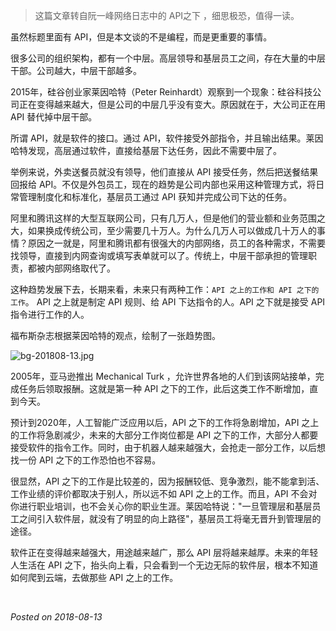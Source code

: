 > 这篇文章转自阮一峰网络日志中的 API之下 ，细思极恐，值得一读。

虽然标题里面有 API，但是本文谈的不是编程，而是更重要的事情。

很多公司的组织架构，都有一个中层。高层领导和基层员工之间，存在大量的中层干部。公司越大，中层干部越多。

2015年，硅谷创业家莱因哈特（Peter Reinhardt）观察到一个现象：硅谷科技公司正在变得越来越大，但是公司的中层几乎没有变大。原因就在于，大公司正在用 API 替代掉中层干部。

所谓 API，就是软件的接口。通过 API，软件接受外部指令，并且输出结果。莱因哈特发现，高层通过软件，直接给基层下达任务，因此不需要中层了。

举例来说，外卖送餐员就没有领导，他们直接从 API 接受任务，然后把送餐结果回报给 API。不仅是外包员工，现在的趋势是公司内部也采用这种管理方式，将日常管理制度化和标准化，基层员工通过 API 获知并完成公司下达的任务。

阿里和腾讯这样的大型互联网公司，只有几万人，但是他们的营业额和业务范围之大，如果换成传统公司，至少需要几十万人。为什么几万人可以做成几十万人的事情？原因之一就是，阿里和腾讯都有很强大的内部网络，员工的各种需求，不需要找领导，直接到内网查询或填写表单就可以了。传统上，中层干部承担的管理职责，都被内部网络取代了。

这种趋势发展下去，长期来看，未来只有两种工作：`API 之上的工作和 API 之下的工作`。 API 之上就是制定 API 规则、给 API 下达指令的人。API 之下就是接受 API 指令进行工作的人。

福布斯杂志根据莱因哈特的观点，绘制了一张趋势图。

![bg-201808-13.jpg](https://github.com/micherwa/blogs/blob/master/images/2018/bg-201808-13.jpg)

2005年，亚马逊推出 Mechanical Turk ，允许世界各地的人们到该网站接单，完成任务后领取报酬。这就是第一种 API 之下的工作，此后这类工作不断增加，直到今天。

预计到2020年，人工智能广泛应用以后，API 之下的工作将急剧增加，API 之上的工作将急剧减少，未来的大部分工作岗位都是 API 之下的工作，大部分人都要接受软件的指令工作。同时，由于机器人越来越强大，会抢走一部分工作，以后想找一份 API 之下的工作恐怕也不容易。

很显然，API 之下的工作是比较差的，因为报酬较低、竞争激烈，能不能拿到活、工作业绩的评价都取决于别人，所以远不如 API 之上的工作。而且，API 不会对你进行职业培训，也不会关心你的职业生涯。莱因哈特说："一旦管理层和基层员工之间引入软件层，就没有了明显的向上路径"，基层员工将毫无晋升到管理层的途径。

软件正在变得越来越强大，用途越来越广，那么 API 层将越来越厚。未来的年轻人生活在 API 之下，抬头向上看，只会看到一个无边无际的软件层，根本不知道如何爬到云端，去做那些 API 之上的工作。

&nbsp;

*Posted on 2018-08-13*
